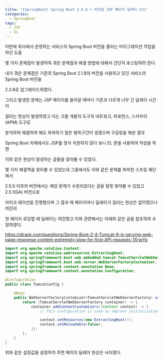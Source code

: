 ```yaml
---
title: "[SpringBoot] Spring Boot 2.4.X + 버전업 JSP 페이지 딜레이 이슈"
categories:
  - SpringBoot
tags:
  - JSP
  - EL
---
```


이번에 회사에서 운영하는 서비스의 Spring Boot 버전을 올리는 마이그레이션 작업을 하던 도중

몇 가지 문제점이 발생하여 겪은 문제점과 해결 방법에 대해서 간단히 포스팅하려 한다.

내가 겪은 문제점은 기존의 Spring Boot 2.1.8의 버전을 사용하고 있던 서비스의 Spring Boot 버전을

2.3.8로 업그레이드하였다.

그리고 발생한 문제는 JSP 페이지를 들어갈 때마다 기존과 다르게 너무 긴 딜레이 시간이

걸리는 현상이 발생하였고 이는 크롬 개발자 도구의 네트워크, 퍼포먼스, 스카우터(APM) 도구로

분석하여 해결하려 해도 파악하기 힘든 병목구간이 생겼으며 구글링을 해본 결과

Spring Boot 자체에서도 JSP를 정식 지원하지 않다 보니 EL 문을 사용하여 작성을 하면

이와 같은 현상이 발생하는 글들을 찾아볼 수 있었다.

몇 가지 해결책을 찾아볼 수 있었는데 그중에서도 이와 같은 문제를 파악한 스프링 재단에서

2.5.0 이후의 버전에서는 해당 문제가 수정되었다는 글을 얼핏 찾아볼 수 있었고 2.5.1(GA) 버전으로

마이크 레이션을 진행했으며 그 결과 매 페이지마다 딜레이가 걸리는 현상은 없어졌으나 여전히

첫 페이지 로딩할 때 딜레이는 여전했고 이와 관련해서는 아래와 같은 글을 참조하여 수정하였다.

<https://dirask.com/questions/Spring-Boot-2-4-Tomcat-9-is-serving-web-page-response-content-extremely-slow-for-first-API-requests-1XrwYp>

```java
import org.apache.catalina.Context;
import org.apache.catalina.webresources.ExtractingRoot;
import org.springframework.boot.web.embedded.tomcat.TomcatServletWebServerFactory;
import org.springframework.boot.web.server.WebServerFactoryCustomizer;
import org.springframework.context.annotation.Bean;
import org.springframework.context.annotation.Configuration;

@Configuration
public class TomcatConfig {

    @Bean
    public WebServerFactoryCustomizer<TomcatServletWebServerFactory> servletContainerCustomizer() {
        return (TomcatServletWebServerFactory container) -> {
            container.addContextCustomizers((Context context) -> {
                // This configuration is used to improve initialization performance.

                context.setResources(new ExtractingRoot());
                context.setReloadable(false);
            });
        };
    }
}
```

위와 같은 설정값을 설정하여 주면 페이지 딜레이 현상은 사라졌다.
